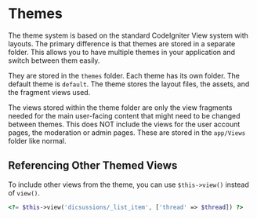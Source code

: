 # Themes

The theme system is based on the standard CodeIgniter View system with layouts. The primary difference is that themes are stored in a separate folder. This allows you to have multiple themes in your application and switch between them easily.

They are stored in the `themes` folder. Each theme has its own folder. The default theme is `default`. The theme stores the layout files, the assets, and the fragment views used.

The views stored within the theme folder are only the view fragments needed for the main user-facing content that might need to be changed between themes. This does NOT include the views for the user account pages, the moderation or admin pages. These are stored in the `app/Views` folder like normal.

## Referencing Other Themed Views

To include other views from the theme, you can use `$this->view()` instead of `view()`.

```php
<?= $this->view('dicsussions/_list_item', ['thread' => $thread]) ?>
```
